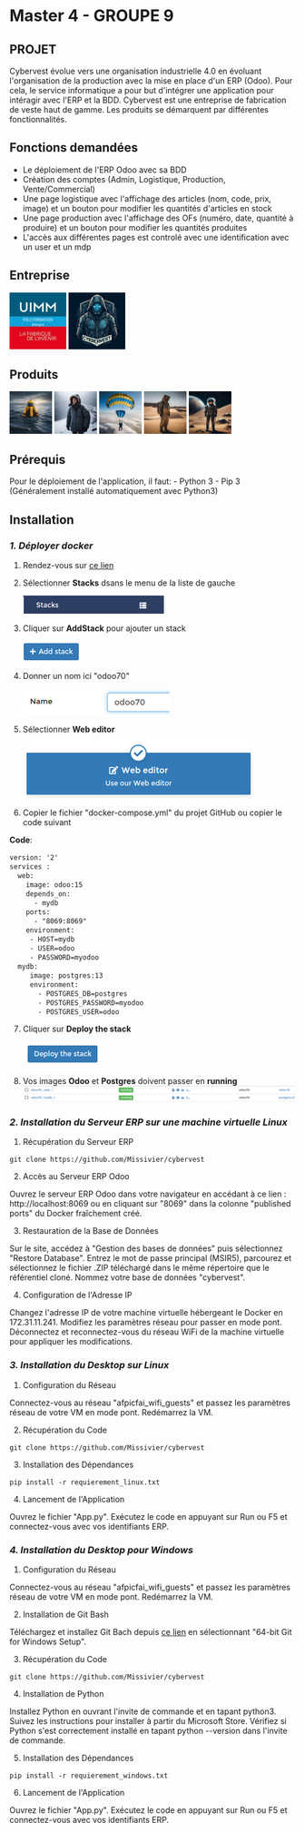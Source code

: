 # **Master 4 - GROUPE 9**

## **PROJET**

Cybervest évolue vers une organisation industrielle 4.0 en évoluant l'organisation de la production avec la mise en place d'un ERP (Odoo).
Pour cela, le service informatique a pour but d'intégrer une application pour intéragir avec l'ERP et la BDD. Cybervest est une entreprise de fabrication de veste haut de gamme. Les produits se démarquent par différentes fonctionnalités. 

## **Fonctions demandées**

- Le déploiement de l'ERP Odoo avec sa BDD
- Création des comptes (Admin, Logistique, Production, Vente/Commercial)
- Une page logistique avec l'affichage des articles (nom, code, prix, image) et un bouton pour modifier les quantités d'articles en stock
- Une page production avec l'affichage des OFs (numéro, date, quantité à produire) et un bouton pour modifier les quantités produites 
- L'accès aux différentes pages est controlé avec une identification avec un user et un mdp

## **Entreprise**

![Logo UIMM](https://github.com/Missivier/cybervest/blob/main/images/logo-uimm-250x250.jpg)
![Logo Cybervest](https://github.com/Missivier/cybervest/blob/main/images/Logo1.png)

## **Produits**

![Logo bouee](https://github.com/Missivier/cybervest/blob/main/images/Vestes/veste_bouee.png "Veste Bouée")
![Logo chauffante](https://github.com/Missivier/cybervest/blob/main/images/Vestes/veste_chauffante.png "Veste Chauffante")
![Logo parachute](https://github.com/Missivier/cybervest/blob/main/images/Vestes/veste_parachute.png "Veste Parachute")
![Logo refrigeree](https://github.com/Missivier/cybervest/blob/main/images/Vestes/veste_refrigeree.png "Veste Réfrigérée")
![Logo astronaute](https://github.com/Missivier/cybervest/blob/main/images/Vestes/veste_astronaute.png)

## **Prérequis**

Pour le déploiement de l'application, il faut: - Python 3
                                               - Pip 3 (Généralement installé automatiquement avec Python3)
                                               


## **Installation**

### ***1. Déployer docker***
  1. Rendez-vous sur [ce lien](http://localhost:9000/)
  2. Sélectionner **Stacks** dsans le menu de la liste de gauche
     
     ![Image Stack](https://github.com/Missivier/cybervest/blob/main/images/Stacks.png)
     
  4. Cliquer sur **AddStack** pour ajouter un stack

     ![Image AddStack](https://github.com/Missivier/cybervest/blob/main/images/Add%20stack.png)

  5. Donner un nom ici "odoo70"

     ![Image odoo70](https://github.com/Missivier/cybervest/blob/main/images/odoo70.png)


  6. Sélectionner **Web editor**

     ![Image Web editor](https://github.com/Missivier/cybervest/blob/main/images/Web%20editor.png)
     
  8. Copier le fichier "docker-compose.yml" du projet GitHub ou copier le code suivant

**Code**:
  ```
  version: '2'
  services :
    web:
      image: odoo:15
      depends_on:
        - mydb
      ports:
        - "8069:8069"
      environment:
       - HOST=mydb
       - USER=odoo
       - PASSWORD=myodoo
    mydb: 
       image: postgres:13
       environment:
         - POSTGRES_DB=postgres
         - POSTGRES_PASSWORD=myodoo
         - POSTGRES_USER=odoo
  ```
  7. Cliquer sur **Deploy the stack**

     ![Image Web editor](https://github.com/Missivier/cybervest/blob/main/images/Deploy%20the%20stack.png)

  8. Vos images **Odoo** et **Postgres** doivent passer en **running**
![Image en run](https://github.com/Missivier/cybervest/blob/main/images/Image%20en%20run.png)

### ***2. Installation du Serveur ERP sur une machine virtuelle Linux***
  1. Récupération du Serveur ERP
 ```
git clone https://github.com/Missivier/cybervest
  ```
  2. Accès au Serveur ERP Odoo

Ouvrez le serveur ERP Odoo dans votre navigateur en accédant à ce lien : http://localhost:8069 ou en cliquant sur "8069" dans la colonne "published ports" du Docker fraîchement créé.

  3. Restauration de la Base de Données

Sur le site, accédez à "Gestion des bases de données" puis sélectionnez "Restore Database".
Entrez le mot de passe principal (MSIR5), parcourez et sélectionnez le fichier .ZIP téléchargé dans le même répertoire que le référentiel cloné.
Nommez votre base de données "cybervest".

  4. Configuration de l'Adresse IP

Changez l'adresse IP de votre machine virtuelle hébergeant le Docker en 172.31.11.241.
Modifiez les paramètres réseau pour passer en mode pont.
Déconnectez et reconnectez-vous du réseau WiFi de la machine virtuelle pour appliquer les modifications.

### ***3. Installation du Desktop sur Linux***
  1. Configuration du Réseau

Connectez-vous au réseau "afpicfai_wifi_guests" et passez les paramètres réseau de votre VM en mode pont. Redémarrez la VM.

  2. Récupération du Code
 ```
git clone https://github.com/Missivier/cybervest
  ```
  3. Installation des Dépendances
 ```
pip install -r requierement_linux.txt
  ```
  4. Lancement de l'Application

Ouvrez le fichier "App.py". Exécutez le code en appuyant sur Run ou F5 et connectez-vous avec vos identifiants ERP.

### ***4. Installation du Desktop pour Windows***
  1. Configuration du Réseau

Connectez-vous au réseau "afpicfai_wifi_guests" et passez les paramètres réseau de votre VM en mode pont. Redémarrez la VM.

 2. Installation de Git Bash
    
Téléchargez et installez Git Bach depuis [ce lien](https://git-scm.com/download/win) en sélectionnant "64-bit Git for Windows Setup".

  3. Récupération du Code
 ```
git clone https://github.com/Missivier/cybervest
  ```

  4. Installation de Python

Installez Python en ouvrant l'invite de commande et en tapant python3. Suivez les instructions pour installer à partir du Microsoft Store.
Vérifiez si Python s'est correctement installé en tapant python --version dans l'invite de commande.

  5. Installation des Dépendances
 ```
pip install -r requierement_windows.txt
  ```

  6. Lancement de l'Application

Ouvrez le fichier "App.py". Exécutez le code en appuyant sur Run ou F5 et connectez-vous avec vos identifiants ERP.

























